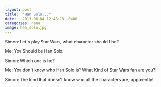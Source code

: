 ```yaml
---
layout: post
title:  "Han Solo..."
date:   2013-06-04 12:48:28 -0400
categories: haha
image: han_solo.jpg
---
```


Simon: Let's play Star Wars, what character should I be?

Me: You Should be Han Solo.

Simon: Which one is he?

Me: You don't know who Han Solo is? What Kind of Star Wars fan are you?!

Simon: The kind that doesn't know who all the characters are, apparently!
